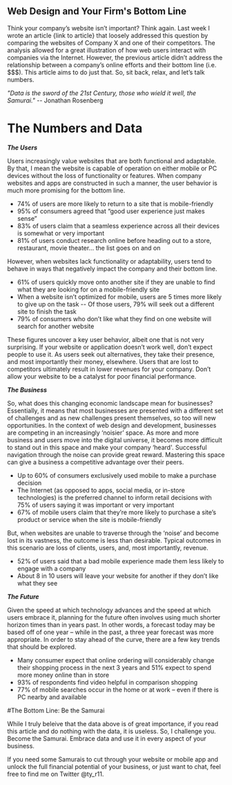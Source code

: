 ## Web Design and Your Firm's Bottom Line
Think your company’s website isn’t important?  Think again.  Last week I wrote an article {link to article} that loosely addressed this question by comparing the websites of Company X and one of their competitors.  The analysis allowed for a great illustration of how web users interact with companies via the Internet.  However, the previous article didn’t address the relationship between a company’s online efforts and their bottom line (i.e. $$$).   This article aims to do just that.  So, sit back, relax, and let’s talk numbers. 

*"Data is the sword of the 21st Century, those who wield it well, the Samurai."* -- Jonathan Rosenberg

# The Numbers and Data

***The Users***

Users increasingly value websites that are both functional and adaptable.  By that, I mean the website is capable of operation on either mobile or PC devices without the loss of functionality or features.  When company websites and apps are constructed in such a manner, the user behavior is much more promising for the bottom line.   

*	74% of users are more likely to return to a site that is mobile-friendly
*	95% of consumers agreed that “good user experience just makes sense”
*	83% of users claim that a seamless experience across all their devices is somewhat or very important
*	81% of users conduct research online before heading out to a store, restaurant, movie theater… the list goes on and on  

However, when websites lack functionality or adaptability, users tend to behave in ways that negatively impact the company and their bottom line.   

*	61% of users quickly move onto another site if they are unable to find what they are looking for on a mobile-friendly site
*	When a website isn’t optimized for mobile, users are 5 times more likely to give up on the task -- Of those users, 79% will seek out a different site to finish the task
*	79% of consumers who don’t like what they find on one website will search for another website

These figures uncover a key user behavior, albeit one that is not very surprising.  If your website or application doesn’t work well, don’t expect people to use it.  As users seek out alternatives, they take their presence, and most importantly their money, elsewhere. Users that are lost to competitors ultimately result in lower revenues for your company.  Don’t allow your website to be a catalyst for poor financial performance. 

***The Business***

So, what does this changing economic landscape mean for businesses?  Essentially, it means that most businesses are presented with a different set of challenges and as new challenges present themselves, so too will new opportunities.  In the context of web design and development, businesses are competing in an increasingly ‘noisier’ space.  As more and more business and users move into the digital universe, it becomes more difficult to stand out in this space and make your company ‘heard'.  Successful navigation through the noise can provide great reward.  Mastering this space can give a business a competitive advantage over their peers.   

*	Up to 60% of consumers exclusively used mobile to make a purchase decision 
*	The Internet (as opposed to apps, social media, or in-store technologies) is the preferred channel to inform retail decisions with 75% of users saying it was important or very important 
*	67% of mobile users claim that they’re more likely to purchase a site’s product or service when the site is mobile-friendly

But, when websites are unable to traverse through the ‘noise’ and become lost in its vastness, the outcome is less than desirable.  Typical outcomes in this scenario are loss of clients, users, and, most importantly, revenue.  

*	52% of users said that a bad mobile experience made them less likely to engage with a company 
*	About 8 in 10 users will leave your website for another if they don’t like what they see

***The Future***

Given the speed at which technology advances and the speed at which users embrace it, planning for the future often involves using much shorter horizon times than in years past.  In other words, a forecast today may be based off of one year – while in the past, a three year forecast was more appropriate.  In order to stay ahead of the curve, there are a few key trends that should be explored.  

*	Many consumer expect that online ordering will considerably change their shopping process in the next 3 years and 51% expect to spend more money online than in store
*	93% of respondents find video helpful in comparison shopping
*	77% of mobile searches occur in the home or at work – even if there is PC nearby and available

#The Bottom Line: Be the Samurai

While I truly beleive that the data above is of great importance, if you read this article and do nothing with the data, it is useless. So, I challenge you.  Become the Samurai.  Embrace data and use it in every aspect of your business. 

If you need some Samurais to cut through your website or mobile app and unlock the full financial potential of your business, or just want to chat, feel free to find me on Twitter @ty_r11. 
